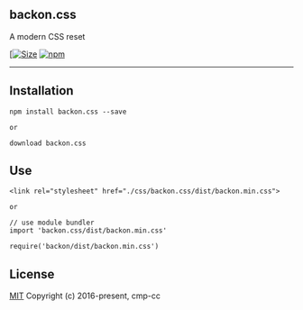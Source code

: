 

## backon.css
A modern CSS reset

[[![Size](https://github.com/cmp-cc/backon.css/tree/master/dist/backon.min.css.svg?color=orange&label=file%20size)](https://github.com/cmp-cc/backon.css/tree/master/dist/backon.min.css) [![npm](https://img.shields.io/npm/v/backon.css.svg)](https://www.npmjs.com/package/backon.css)

- ---

## Installation
```
npm install backon.css --save

or

download backon.css

```

## Use
```
<link rel="stylesheet" href="./css/backon.css/dist/backon.min.css">

or

// use module bundler
import 'backon.css/dist/backon.min.css'

require('backon/dist/backon.min.css')

```

## License
[MIT](http://opensource.org/licenses/MIT)
Copyright (c) 2016-present, cmp-cc